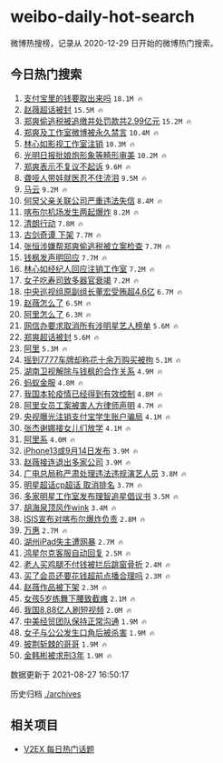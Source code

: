 # weibo-daily-hot-search

微博热搜榜，记录从 2020-12-29 日开始的微博热门搜索。

## 今日热门搜索

<!-- BEGIN -->

1. [支付宝里的钱要取出来吗](https://s.weibo.com/weibo?q=%E6%94%AF%E4%BB%98%E5%AE%9D%E9%87%8C%E7%9A%84%E9%92%B1%E8%A6%81%E5%8F%96%E5%87%BA%E6%9D%A5%E5%90%97&Refer=top) `18.1M 🔥`
1. [赵薇超话被封](https://s.weibo.com/weibo?q=%E8%B5%B5%E8%96%87%E8%B6%85%E8%AF%9D%E8%A2%AB%E5%B0%81&Refer=top) `15.5M 🔥`
1. [郑爽偷逃税被追缴并处罚款共2.99亿元](https://s.weibo.com/weibo?q=%23%E9%83%91%E7%88%BD%E5%81%B7%E9%80%83%E7%A8%8E%E8%A2%AB%E8%BF%BD%E7%BC%B4%E5%B9%B6%E5%A4%84%E7%BD%9A%E6%AC%BE%E5%85%B12.99%E4%BA%BF%E5%85%83%23&Refer=top) `15.2M 🔥`
1. [郑爽及工作室微博被永久禁言](https://s.weibo.com/weibo?q=%23%E9%83%91%E7%88%BD%E5%8F%8A%E5%B7%A5%E4%BD%9C%E5%AE%A4%E5%BE%AE%E5%8D%9A%E8%A2%AB%E6%B0%B8%E4%B9%85%E7%A6%81%E8%A8%80%23&Refer=top) `10.4M 🔥`
1. [林心如影视工作室注销](https://s.weibo.com/weibo?q=%23%E6%9E%97%E5%BF%83%E5%A6%82%E5%BD%B1%E8%A7%86%E5%B7%A5%E4%BD%9C%E5%AE%A4%E6%B3%A8%E9%94%80%23&Refer=top) `10.3M 🔥`
1. [光明日报批娘炮形象等畸形审美](https://s.weibo.com/weibo?q=%23%E5%85%89%E6%98%8E%E6%97%A5%E6%8A%A5%E6%89%B9%E5%A8%98%E7%82%AE%E5%BD%A2%E8%B1%A1%E7%AD%89%E7%95%B8%E5%BD%A2%E5%AE%A1%E7%BE%8E%23&Refer=top) `10.2M 🔥`
1. [郑爽表示不复议不起诉](https://s.weibo.com/weibo?q=%23%E9%83%91%E7%88%BD%E8%A1%A8%E7%A4%BA%E4%B8%8D%E5%A4%8D%E8%AE%AE%E4%B8%8D%E8%B5%B7%E8%AF%89%23&Refer=top) `9.6M 🔥`
1. [聋哑人带娃就医忍不住流泪](https://s.weibo.com/weibo?q=%23%E8%81%8B%E5%93%91%E4%BA%BA%E5%B8%A6%E5%A8%83%E5%B0%B1%E5%8C%BB%E5%BF%8D%E4%B8%8D%E4%BD%8F%E6%B5%81%E6%B3%AA%23&Refer=top) `9.5M 🔥`
1. [马云](https://s.weibo.com/weibo?q=%E9%A9%AC%E4%BA%91&Refer=top) `9.2M 🔥`
1. [何炅父亲关联公司严重违法失信](https://s.weibo.com/weibo?q=%23%E4%BD%95%E7%82%85%E7%88%B6%E4%BA%B2%E5%85%B3%E8%81%94%E5%85%AC%E5%8F%B8%E4%B8%A5%E9%87%8D%E8%BF%9D%E6%B3%95%E5%A4%B1%E4%BF%A1%23&Refer=top) `8.4M 🔥`
1. [喀布尔机场发生两起爆炸](https://s.weibo.com/weibo?q=%23%E5%96%80%E5%B8%83%E5%B0%94%E6%9C%BA%E5%9C%BA%E5%8F%91%E7%94%9F%E4%B8%A4%E8%B5%B7%E7%88%86%E7%82%B8%23&Refer=top) `8.2M 🔥`
1. [清朗行动](https://s.weibo.com/weibo?q=%E6%B8%85%E6%9C%97%E8%A1%8C%E5%8A%A8&Refer=top) `7.8M 🔥`
1. [古剑奇谭 下架](https://s.weibo.com/weibo?q=%E5%8F%A4%E5%89%91%E5%A5%87%E8%B0%AD%20%E4%B8%8B%E6%9E%B6&Refer=top) `7.7M 🔥`
1. [张恒涉嫌帮郑爽偷逃税被立案检查](https://s.weibo.com/weibo?q=%23%E5%BC%A0%E6%81%92%E6%B6%89%E5%AB%8C%E5%B8%AE%E9%83%91%E7%88%BD%E5%81%B7%E9%80%83%E7%A8%8E%E8%A2%AB%E7%AB%8B%E6%A1%88%E6%A3%80%E6%9F%A5%23&Refer=top) `7.7M 🔥`
1. [钱枫发声明回应](https://s.weibo.com/weibo?q=%23%E9%92%B1%E6%9E%AB%E5%8F%91%E5%A3%B0%E6%98%8E%E5%9B%9E%E5%BA%94%23&Refer=top) `7.7M 🔥`
1. [林心如经纪人回应注销工作室](https://s.weibo.com/weibo?q=%23%E6%9E%97%E5%BF%83%E5%A6%82%E7%BB%8F%E7%BA%AA%E4%BA%BA%E5%9B%9E%E5%BA%94%E6%B3%A8%E9%94%80%E5%B7%A5%E4%BD%9C%E5%AE%A4%23&Refer=top) `7.2M 🔥`
1. [女子吃寿司致多器官衰竭](https://s.weibo.com/weibo?q=%23%E5%A5%B3%E5%AD%90%E5%90%83%E5%AF%BF%E5%8F%B8%E8%87%B4%E5%A4%9A%E5%99%A8%E5%AE%98%E8%A1%B0%E7%AB%AD%23&Refer=top) `7.2M 🔥`
1. [中央巡视组原副组长董宏受贿超4.6亿](https://s.weibo.com/weibo?q=%23%E4%B8%AD%E5%A4%AE%E5%B7%A1%E8%A7%86%E7%BB%84%E5%8E%9F%E5%89%AF%E7%BB%84%E9%95%BF%E8%91%A3%E5%AE%8F%E5%8F%97%E8%B4%BF%E8%B6%854.6%E4%BA%BF%23&Refer=top) `6.7M 🔥`
1. [赵薇怎么了](https://s.weibo.com/weibo?q=%E8%B5%B5%E8%96%87%E6%80%8E%E4%B9%88%E4%BA%86&Refer=top) `6.5M 🔥`
1. [阿里怎么了](https://s.weibo.com/weibo?q=%E9%98%BF%E9%87%8C%E6%80%8E%E4%B9%88%E4%BA%86&Refer=top) `6.3M 🔥`
1. [网信办要求取消所有涉明星艺人榜单](https://s.weibo.com/weibo?q=%23%E7%BD%91%E4%BF%A1%E5%8A%9E%E8%A6%81%E6%B1%82%E5%8F%96%E6%B6%88%E6%89%80%E6%9C%89%E6%B6%89%E6%98%8E%E6%98%9F%E8%89%BA%E4%BA%BA%E6%A6%9C%E5%8D%95%23&Refer=top) `5.6M 🔥`
1. [郑爽超话被封](https://s.weibo.com/weibo?q=%23%E9%83%91%E7%88%BD%E8%B6%85%E8%AF%9D%E8%A2%AB%E5%B0%81%23&Refer=top) `5.6M 🔥`
1. [阿里](https://s.weibo.com/weibo?q=%E9%98%BF%E9%87%8C&Refer=top) `5.3M 🔥`
1. [摇到7777车牌却称花十余万购买被拘](https://s.weibo.com/weibo?q=%23%E6%91%87%E5%88%B07777%E8%BD%A6%E7%89%8C%E5%8D%B4%E7%A7%B0%E8%8A%B1%E5%8D%81%E4%BD%99%E4%B8%87%E8%B4%AD%E4%B9%B0%E8%A2%AB%E6%8B%98%23&Refer=top) `5.1M 🔥`
1. [湖南卫视解除与钱枫的合作关系](https://s.weibo.com/weibo?q=%23%E6%B9%96%E5%8D%97%E5%8D%AB%E8%A7%86%E8%A7%A3%E9%99%A4%E4%B8%8E%E9%92%B1%E6%9E%AB%E7%9A%84%E5%90%88%E4%BD%9C%E5%85%B3%E7%B3%BB%23&Refer=top) `4.9M 🔥`
1. [蚂蚁金服](https://s.weibo.com/weibo?q=%E8%9A%82%E8%9A%81%E9%87%91%E6%9C%8D&Refer=top) `4.8M 🔥`
1. [我国本轮疫情已经得到有效控制](https://s.weibo.com/weibo?q=%23%E6%88%91%E5%9B%BD%E6%9C%AC%E8%BD%AE%E7%96%AB%E6%83%85%E5%B7%B2%E7%BB%8F%E5%BE%97%E5%88%B0%E6%9C%89%E6%95%88%E6%8E%A7%E5%88%B6%23&Refer=top) `4.8M 🔥`
1. [阿里女员工案被害人方律师声明](https://s.weibo.com/weibo?q=%23%E9%98%BF%E9%87%8C%E5%A5%B3%E5%91%98%E5%B7%A5%E6%A1%88%E8%A2%AB%E5%AE%B3%E4%BA%BA%E6%96%B9%E5%BE%8B%E5%B8%88%E5%A3%B0%E6%98%8E%23&Refer=top) `4.7M 🔥`
1. [央视曝光注销支付宝学生账户骗局](https://s.weibo.com/weibo?q=%23%E5%A4%AE%E8%A7%86%E6%9B%9D%E5%85%89%E6%B3%A8%E9%94%80%E6%94%AF%E4%BB%98%E5%AE%9D%E5%AD%A6%E7%94%9F%E8%B4%A6%E6%88%B7%E9%AA%97%E5%B1%80%23&Refer=top) `4.1M 🔥`
1. [张杰谢娜接女儿们放学](https://s.weibo.com/weibo?q=%23%E5%BC%A0%E6%9D%B0%E8%B0%A2%E5%A8%9C%E6%8E%A5%E5%A5%B3%E5%84%BF%E4%BB%AC%E6%94%BE%E5%AD%A6%23&Refer=top) `4.1M 🔥`
1. [阿里系](https://s.weibo.com/weibo?q=%E9%98%BF%E9%87%8C%E7%B3%BB&Refer=top) `4.0M 🔥`
1. [iPhone13或9月14日发布](https://s.weibo.com/weibo?q=%23iPhone13%E6%88%969%E6%9C%8814%E6%97%A5%E5%8F%91%E5%B8%83%23&Refer=top) `3.9M 🔥`
1. [赵薇接连退出多家公司](https://s.weibo.com/weibo?q=%23%E8%B5%B5%E8%96%87%E6%8E%A5%E8%BF%9E%E9%80%80%E5%87%BA%E5%A4%9A%E5%AE%B6%E5%85%AC%E5%8F%B8%23&Refer=top) `3.9M 🔥`
1. [广电总局称严肃处理违法违规演艺人员](https://s.weibo.com/weibo?q=%23%E5%B9%BF%E7%94%B5%E6%80%BB%E5%B1%80%E7%A7%B0%E4%B8%A5%E8%82%83%E5%A4%84%E7%90%86%E8%BF%9D%E6%B3%95%E8%BF%9D%E8%A7%84%E6%BC%94%E8%89%BA%E4%BA%BA%E5%91%98%23&Refer=top) `3.8M 🔥`
1. [明星超话cp超话 取消排名](https://s.weibo.com/weibo?q=%E6%98%8E%E6%98%9F%E8%B6%85%E8%AF%9Dcp%E8%B6%85%E8%AF%9D%20%E5%8F%96%E6%B6%88%E6%8E%92%E5%90%8D&Refer=top) `3.7M 🔥`
1. [多家明星工作室发布理智追星倡议书](https://s.weibo.com/weibo?q=%23%E5%A4%9A%E5%AE%B6%E6%98%8E%E6%98%9F%E5%B7%A5%E4%BD%9C%E5%AE%A4%E5%8F%91%E5%B8%83%E7%90%86%E6%99%BA%E8%BF%BD%E6%98%9F%E5%80%A1%E8%AE%AE%E4%B9%A6%23&Refer=top) `3.5M 🔥`
1. [胡海泉顶风作wink](https://s.weibo.com/weibo?q=%23%E8%83%A1%E6%B5%B7%E6%B3%89%E9%A1%B6%E9%A3%8E%E4%BD%9Cwink%23&Refer=top) `3.4M 🔥`
1. [ISIS宣布对喀布尔爆炸负责](https://s.weibo.com/weibo?q=%23ISIS%E5%AE%A3%E5%B8%83%E5%AF%B9%E5%96%80%E5%B8%83%E5%B0%94%E7%88%86%E7%82%B8%E8%B4%9F%E8%B4%A3%23&Refer=top) `2.8M 🔥`
1. [万惠](https://s.weibo.com/weibo?q=%E4%B8%87%E6%83%A0&Refer=top) `2.7M 🔥`
1. [湖州iPad失主遭网暴](https://s.weibo.com/weibo?q=%23%E6%B9%96%E5%B7%9EiPad%E5%A4%B1%E4%B8%BB%E9%81%AD%E7%BD%91%E6%9A%B4%23&Refer=top) `2.7M 🔥`
1. [鸿星尔克客服自动回复](https://s.weibo.com/weibo?q=%23%E9%B8%BF%E6%98%9F%E5%B0%94%E5%85%8B%E5%AE%A2%E6%9C%8D%E8%87%AA%E5%8A%A8%E5%9B%9E%E5%A4%8D%23&Refer=top) `2.5M 🔥`
1. [老人买鸡腿不付钱被拦后跳窗骨折](https://s.weibo.com/weibo?q=%23%E8%80%81%E4%BA%BA%E4%B9%B0%E9%B8%A1%E8%85%BF%E4%B8%8D%E4%BB%98%E9%92%B1%E8%A2%AB%E6%8B%A6%E5%90%8E%E8%B7%B3%E7%AA%97%E9%AA%A8%E6%8A%98%23&Refer=top) `2.4M 🔥`
1. [买了会员还要花钱超前点播合理吗](https://s.weibo.com/weibo?q=%23%E4%B9%B0%E4%BA%86%E4%BC%9A%E5%91%98%E8%BF%98%E8%A6%81%E8%8A%B1%E9%92%B1%E8%B6%85%E5%89%8D%E7%82%B9%E6%92%AD%E5%90%88%E7%90%86%E5%90%97%23&Refer=top) `2.3M 🔥`
1. [赵薇作品被下架](https://s.weibo.com/weibo?q=%E8%B5%B5%E8%96%87%E4%BD%9C%E5%93%81%E8%A2%AB%E4%B8%8B%E6%9E%B6&Refer=top) `2.3M 🔥`
1. [女孩5岁练舞下腰致截瘫](https://s.weibo.com/weibo?q=%E5%A5%B3%E5%AD%A95%E5%B2%81%E7%BB%83%E8%88%9E%E4%B8%8B%E8%85%B0%E8%87%B4%E6%88%AA%E7%98%AB&Refer=top) `2.1M 🔥`
1. [我国8.88亿人刷短视频](https://s.weibo.com/weibo?q=%23%E6%88%91%E5%9B%BD8.88%E4%BA%BF%E4%BA%BA%E5%88%B7%E7%9F%AD%E8%A7%86%E9%A2%91%23&Refer=top) `2.0M 🔥`
1. [中美经贸团队保持正常沟通](https://s.weibo.com/weibo?q=%E4%B8%AD%E7%BE%8E%E7%BB%8F%E8%B4%B8%E5%9B%A2%E9%98%9F%E4%BF%9D%E6%8C%81%E6%AD%A3%E5%B8%B8%E6%B2%9F%E9%80%9A&Refer=top) `1.9M 🔥`
1. [女子与公公发生口角后被杀害](https://s.weibo.com/weibo?q=%23%E5%A5%B3%E5%AD%90%E4%B8%8E%E5%85%AC%E5%85%AC%E5%8F%91%E7%94%9F%E5%8F%A3%E8%A7%92%E5%90%8E%E8%A2%AB%E6%9D%80%E5%AE%B3%23&Refer=top) `1.9M 🔥`
1. [披荆斩棘的哥哥](https://s.weibo.com/weibo?q=%E6%8A%AB%E8%8D%86%E6%96%A9%E6%A3%98%E7%9A%84%E5%93%A5%E5%93%A5&Refer=top) `1.9M 🔥`
1. [金韩彬被求刑3年](https://s.weibo.com/weibo?q=%23%E9%87%91%E9%9F%A9%E5%BD%AC%E8%A2%AB%E6%B1%82%E5%88%913%E5%B9%B4%23&Refer=top) `1.9M 🔥`

数据更新于 2021-08-27 16:50:17

<!-- END -->

历史归档 [./archives](./archives)

## 相关项目

- [V2EX 每日热门话题](https://github.com/boojack/v2ex-daily-hot-topic)
